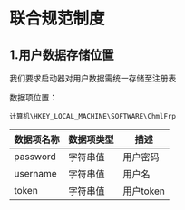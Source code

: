 # 联合规范制度

## 1.用户数据存储位置
我们要求启动器对用户数据需统一存储至注册表

数据项位置：
```
计算机\HKEY_LOCAL_MACHINE\SOFTWARE\ChmlFrp
```


| 数据项名称  | 数据项类型 | 描述 |
| ------------- | ------------- | ------------- |
| password  | 字符串值  | 用户密码  |
| username  | 字符串值  | 用户名  |
| token  | 字符串值  | 用户token  |
